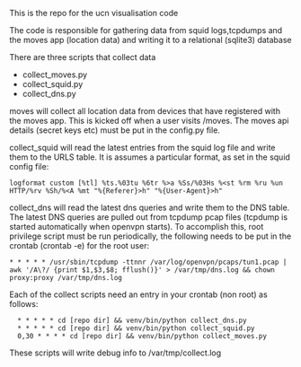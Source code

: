 This is the repo for the ucn visualisation code

The code is responsible for gathering data from squid logs,tcpdumps and the moves app (location data)  and writing it to a relational (sqlite3) database

There are three scripts that collect data

- collect_moves.py
- collect_squid.py
- collect_dns.py

moves will collect all location data from devices that have registered with the moves app.  This is kicked off when a user visits /moves.  The moves api details (secret keys etc) must be put in the config.py file.

collect_squid will read the latest entries from the squid log file and write them to the URLS table.  It is assumes a particular format, as set in the squid config file:

```
logformat custom [%tl] %ts.%03tu %6tr %>a %Ss/%03Hs %<st %rm %ru %un HTTP/%rv %Sh/%<A %mt "%{Referer}>h" "%{User-Agent}>h"
```

collect_dns will read the latest dns queries and write them to the DNS table.  The latest DNS queries are pulled out from tcpdump pcap files (tcpdump is started automatically when openvpn starts).  To accomplish this, root privilege script must be run periodically, the following needs to be put in the crontab (crontab -e) for the root user:

```
* * * * * /usr/sbin/tcpdump -ttnnr /var/log/openvpn/pcaps/tun1.pcap | awk '/A\?/ {print $1,$3,$8; fflush()}' > /var/tmp/dns.log && chown proxy:proxy /var/tmp/dns.log
```

Each of the collect scripts need an entry in your crontab (non root) as follows:

```
  * * * * * cd [repo dir] && venv/bin/python collect_dns.py
  * * * * * cd [repo dir] && venv/bin/python collect_squid.py
  0,30 * * * * cd [repo dir] && venv/bin/python collect_moves.py  
```

These scripts will write debug info to /var/tmp/collect.log
